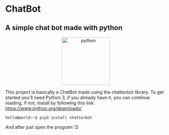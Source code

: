 # ChatBot
## A simple chat bot made with python
<p align="center" style="display: flex; align-items: center; justify-content: space-around">
  <img src="https://pluspng.com/img-png/python-logo-png-speeding-up-python-and-numpy-c-ing-the-way-360.png" alt="python" width="150">
</p>

This project is basically a ChatBot made using the chatterbot library.
To get started you'll need Python 3, if you already have it, you can continue reading, if not, install by following this link: https://www.python.org/downloads/

```console
hello@world:~$ pip3 install chatterbot
```

And after just open the program :D
